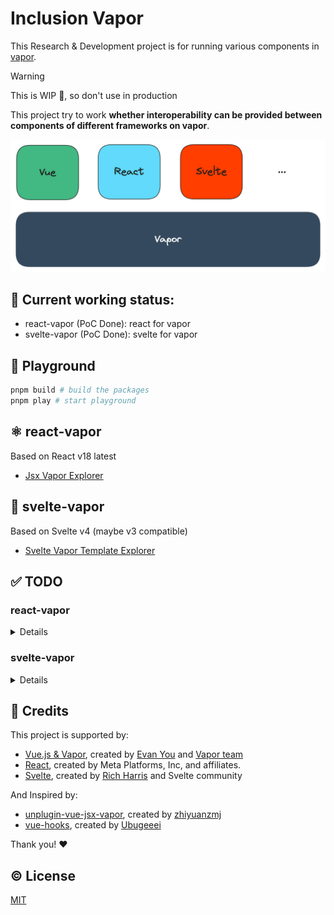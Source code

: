 # Inclusion Vapor

This Research & Development project is for running various components in [vapor](https://github.com/vuejs/core-vapor).

> [!WARNING]
> This is WIP 👷, so don't use in production

This project try to work **whether interoperability can be provided between components of different frameworks on vapor**.

![inclusion-vapor](./assets/inclusion-vapor-v0.png)

## 🚂 Current working status:

- react-vapor (PoC Done): react for vapor
- svelte-vapor (PoC Done): svelte for vapor

## 🍭 Playground

```sh
pnpm build # build the packages
pnpm play # start playground
```

## ⚛️ react-vapor

Based on React v18 latest

- [Jsx Vapor Explorer](https://jsx-vapor-explorer.netlify.app/)

## 🎩 svelte-vapor

Based on Svelte v4 (maybe v3 compatible)

- [Svelte Vapor Template Explorer](https://svelte-vapor-template-explorer.netlify.app)

## ✅ TODO

### react-vapor

<details>

- [ ] transform for jsx
  - [x] NodeTransform (Basic implementation done)
  - [x] DirectiveTransform (Basic implementation done)
- [ ] hooks
  - [ ] useActionState
  - [ ] useCallback
  - [ ] useContext
  - [ ] useDebugValue
  - [ ] useDefferdValue
  - [ ] useEffect
  - [ ] useId
  - [ ] useImperativeHandle
  - [ ] useInsertionEffect
  - [ ] useLayoutEffect
  - [ ] useMemo
  - [ ] useOptimistic
  - [ ] useReducer
  - [ ] useRef
  - [x] useState
  - [ ] useSyncExternalStore
  - [ ] useTransition
- [ ] Components
  - [ ] `<Fragments>`
  - [ ] `<Profiler>`
  - [ ] `<StrictMode>`
  - [ ] `<Suspense>`
  - [ ] Server components
- [ ] APIs
  - [ ] act
  - [ ] cache
  - [ ] createContext
  - [ ] forwardRef
  - [ ] lazy
  - [ ] memo
  - [ ] startTransition
  - [ ] use
  - [ ] experimental_taintObjectReference
  - [ ] experimental_taintUniqueValue
- [x] Template Explorer
- [ ] Vite plugin with unplugin (PoC done)
  - [ ] analysis dependencies
  - [ ] runtime transform
  - [ ] reactivity transform
- [x] Counter App
  - [x] simple bindings
  - [x] simple events
- [ ] Repl
- [ ] TODO-MVC App

</details>

### svelte-vapor

<details>

- [ ] transform
  - [x] NodeTransform (Basic implementation done)
  - [x] DirectiveTransform (Basic implementation done)
- [ ] Svelte Component
  - [x] prop
  - [x] attrs
  - [ ] prop export
  - [ ] `$$props`
  - [ ] `$$restProps`
  - [ ] `$`
  - [ ] `context="module"`
- [ ] Logic blocks
  - [x] `{#if}` / `{:else}` / `{:else if}`
  - [x] `{#each}`
  - [ ] `{#await}`
  - [ ] `{#key}`
- [ ] Special tags
  - [x] `{@html}`
  - [ ] `{@debug}`
  - [ ] `{@const}`
- [ ] Element directives
  - [x] `on:eventname`
  - [x] `bind:property`
  - [x] Binding `<select>` value
  - [ ] Media element bindings
  - [ ] Image element bindings
  - [ ] Block-level element bindings
  - [x] `bind:group`
  - [ ] `bind:this`
  - [ ] `class:name`
  - [ ] `style:property`
  - [ ] `use:action`
  - [ ] `transition:fn`
  - [ ] Transition parameters
  - [ ] Custom transition functinos
  - [ ] Transition events
  - [ ] `in:fn/out:fn`
  - [ ] `animate:fn`
  - [ ] Animation Parameters
  - [ ] Custom animation functions
- [ ] Component directives
  - [x] `on:eventname`
  - [ ] `--style-props`
  - [x] `bind:property`
  - [ ] `bind:this`
- [ ] Special elements
  - [ ] `<slot>`
    - [ ] default
    - [ ] `<slot name="name">`
    - [ ] `$$slots`
    - [ ] `<slot key={value}>`
  - [ ] `<svelte:self>`
  - [ ] `<svelte:component>`
  - [ ] `<svelte:element>`
  - [ ] `<svelte:window>`
  - [ ] `<svelte:document>`
  - [ ] `<svelte:body>`
  - [ ] `<svelte:head>`
  - [ ] `<svelte:options>`
  - [ ] `<svelte:fragment>`
- [ ] Runtime
  - [ ] svelte
    - [ ] `onMount`
    - [ ] `beforeUpdate`
    - [ ] `afterUpdate`
    - [ ] `onDestroy`
    - [ ] `tick`
    - [ ] `setContext`
    - [ ] `getContext`
    - [ ] `hasContext`
    - [ ] `getAllContext`
    - [ ] `createEventDispatcher`
    - [ ] `Types`
  - [ ] store
  - [ ] motion
  - [ ] transition
  - [ ] animate
  - [ ] eashing
  - [ ] action
- [x] Template Explorer
- [ ] SFC-flavoured component compiler (PoC Done)
  - [ ] template
  - [ ] script
  - [ ] styles
- [ ] Vite plugin with unplugin (Poc Done)
  - [ ] analysis dependencies
  - [ ] runtime transform
  - [ ] reactivity transform
- [x] Counter App
  - [x] simple bindings
  - [x] simple events
- [ ] Repl
- [ ] TODO-MVC App

</details>

## 💖 Credits

This project is supported by:

- [Vue.js & Vapor](https://github.com/vuejs/core-vapor), created by [Evan You](https://github.com/yyx990803) and [Vapor team](https://github.com/orgs/vuejs/teams/vapor)
- [React](https://react.dev/), created by Meta Platforms, Inc, and affiliates.
- [Svelte](https://svelte.dev/), created by [Rich Harris](https://github.com/Rich-Harris) and Svelte community

And Inspired by:

- [unplugin-vue-jsx-vapor](https://github.com/unplugin/unplugin-vue-jsx-vapor), created by [zhiyuanzmj](https://github.com/zhiyuanzmj)
- [vue-hooks](https://github.com/Ubugeeei/vue-hooks), created by [Ubugeeei](https://github.com/Ubugeeei)

Thank you! ❤️

## ©️ License

[MIT](http://opensource.org/licenses/MIT)
